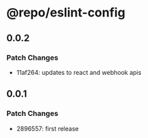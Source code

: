 # @repo/eslint-config

## 0.0.2

### Patch Changes

- 11af264: updates to react and webhook apis

## 0.0.1

### Patch Changes

- 2896557: first release
